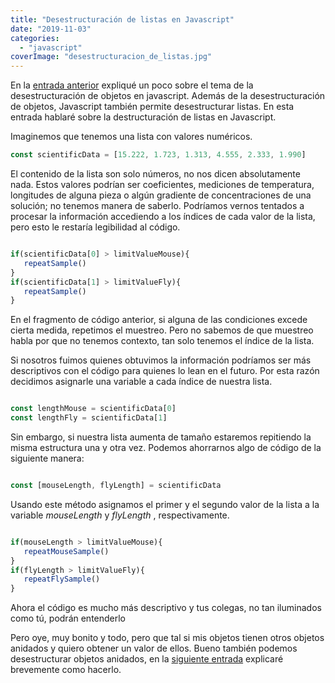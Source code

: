 ```yaml
---
title: "Desestructuración de listas en Javascript"
date: "2019-11-03"
categories: 
  - "javascript"
coverImage: "desestructuracion_de_listas.jpg"
---
```


En la [entrada anterior](https://coffeebytes.dev/desestructuracion-en-javascript/) expliqué un poco sobre el tema de la desestructuración de objetos en javascript. Además de la desestructuración de objetos, Javascript también permite desestructurar listas. En esta entrada hablaré sobre la destructuración de listas en Javascript.

Imaginemos que tenemos una lista con valores numéricos.

```javascript
const scientificData = [15.222, 1.723, 1.313, 4.555, 2.333, 1.990]
```

El contenido de la lista son solo números, no nos dicen absolutamente nada. Estos valores podrían ser coeficientes, mediciones de temperatura, longitudes de alguna pieza o algún gradiente de concentraciones de una solución; no tenemos manera de saberlo. Podríamos vernos tentados a procesar la información accediendo a los índices de cada valor de la lista, pero esto le restaría legibilidad al código.

```javascript

if(scientificData[0] > limitValueMouse){
   repeatSample()
}
if(scientificData[1] > limitValueFly){
   repeatSample()
}
```

En el fragmento de código anterior, si alguna de las condiciones excede cierta medida, repetimos el muestreo. Pero no sabemos de que muestreo habla por que no tenemos contexto, tan solo tenemos el índice de la lista.

Si nosotros fuimos quienes obtuvimos la información podríamos ser más descriptivos con el código para quienes lo lean en el futuro. Por esta razón decidimos asignarle una variable a cada índice de nuestra lista.

```javascript

const lengthMouse = scientificData[0]
const lengthFly = scientificData[1]
```

Sin embargo, si nuestra lista aumenta de tamaño estaremos repitiendo la misma estructura una y otra vez. Podemos ahorrarnos algo de código de la siguiente manera:

```javascript

const [mouseLength, flyLength] = scientificData
```

Usando este método asignamos el primer y el segundo valor de la lista a la variable _mouseLength_ y _flyLength_ , respectivamente.

```javascript

if(mouseLength > limitValueMouse){
   repeatMouseSample()
}
if(flyLength > limitValueFly){
   repeatFlySample()
}
```

Ahora el código es mucho más descriptivo y tus colegas, no tan iluminados como tú, podrán entenderlo

Pero oye, muy bonito y todo, pero que tal si mis objetos tienen otros objetos anidados y quiero obtener un valor de ellos. Bueno también podemos desestructurar objetos anidados, en la [siguiente entrada](https://coffeebytes.dev/desestructuracion-de-objetos-anidados/) explicaré brevemente como hacerlo.
